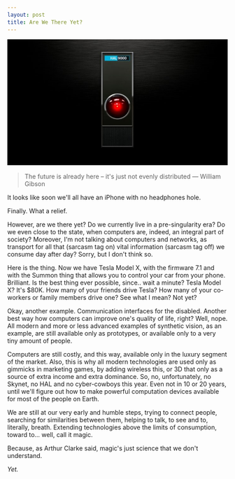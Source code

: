 ```yaml
---
layout: post
title: Are We There Yet?
---
```

![hal](/assets/img/posts/are-we-there-yet.jpg)
> The future is already here – it's just not evenly distributed
― William Gibson

It looks like soon we'll all have an iPhone with no headphones hole.

Finally. What a relief.

However, are we there yet? Do we currently live in a pre-singularity era? Do we even close to the state, when computers are, indeed, an integral part of society? Moreover, I'm not talking about computers and networks, as transport for all that (sarcasm tag on) vital information (sarcasm tag off) we consume day after day? Sorry, but I don't think so.

Here is the thing. Now we have Tesla Model X, with the firmware 7.1 and with the Summon thing that allows you to control your car from your phone. Brilliant. Is the best thing ever possible, since.. wait a minute? Tesla Model X? It's $80K. How many of your friends drive Tesla? How many of your co-workers or family members drive one? See what I mean? Not yet?

Okay, another example. Communication interfaces for the disabled. Another best way how computers can improve one's quality of life, right? Well, nope. All modern and more or less advanced examples of synthetic vision, as an example, are still available only as prototypes, or available only to a very tiny amount of people.

Computers are still costly, and this way, available only in the luxury segment of the market. Also, this is why all modern technologies are used only as gimmicks in marketing games, by adding wireless this, or 3D that only as a source of extra income and extra dominance. So, no, unfortunately, no Skynet, no HAL and no cyber-cowboys this year. Even not in 10 or 20 years, until we'll figure out how to make powerful computation devices available for most of the people on Earth.

We are still at our very early and humble steps, trying to connect people, searching for similarities between them, helping to talk, to see and to, literally, breath. Extending technologies above the limits of consumption, toward to... well, call it magic.

Because, as Arthur Clarke said, magic's just science that we don't understand.

*Yet.*
